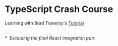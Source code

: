 # TypeScript Crash Course 
Learning with Brad Traversy's <a href="https://www.youtube.com/watch?v=BCg4U1FzODs">Tutorial</a>

<br>
<em>*&nbsp; Excluding the final React integration part.</em>
